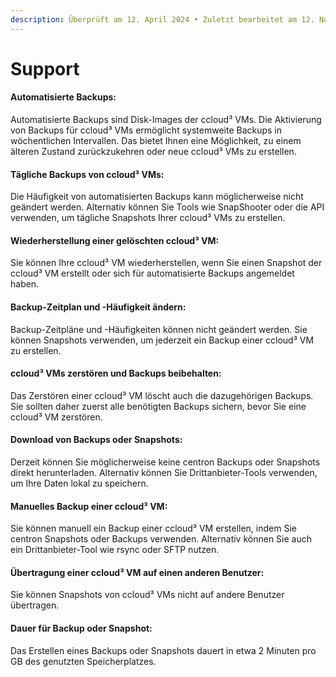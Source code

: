 ```yaml
---
description: Überprüft am 12. April 2024 • Zuletzt bearbeitet am 12. November 2024
---
```


# Support

#### **Automatisierte Backups:**

Automatisierte Backups sind Disk-Images der ccloud³ VMs. Die Aktivierung von Backups für ccloud³ VMs ermöglicht systemweite Backups in wöchentlichen Intervallen. Das bietet Ihnen eine Möglichkeit, zu einem älteren Zustand zurückzukehren oder neue ccloud³ VMs zu erstellen.

#### **Tägliche Backups von ccloud³ VMs:**

Die Häufigkeit von automatisierten Backups kann möglicherweise nicht geändert werden. Alternativ können Sie Tools wie SnapShooter oder die API verwenden, um tägliche Snapshots Ihrer ccloud³ VMs zu erstellen.

#### **Wiederherstellung einer gelöschten ccloud³ VM:**

Sie können Ihre ccloud³ VM wiederherstellen, wenn Sie einen Snapshot der ccloud³ VM erstellt oder sich für automatisierte Backups angemeldet haben.

#### **Backup-Zeitplan und -Häufigkeit ändern:**

Backup-Zeitpläne und -Häufigkeiten können nicht geändert werden. Sie können Snapshots verwenden, um jederzeit ein Backup einer ccloud³ VM zu erstellen.

#### **ccloud³ VMs zerstören und Backups beibehalten:**

Das Zerstören einer ccloud³ VM löscht auch die dazugehörigen Backups. Sie sollten daher zuerst alle benötigten Backups sichern, bevor Sie eine ccloud³ VM zerstören.

#### **Download von Backups oder Snapshots:**

Derzeit können Sie möglicherweise keine centron Backups oder Snapshots direkt herunterladen. Alternativ können Sie Drittanbieter-Tools verwenden, um Ihre Daten lokal zu speichern.

#### **Manuelles Backup einer ccloud³ VM:**

Sie können manuell ein Backup einer ccloud³ VM erstellen, indem Sie centron Snapshots oder Backups verwenden. Alternativ können Sie auch ein Drittanbieter-Tool wie rsync oder SFTP nutzen.

#### **Übertragung einer ccloud³ VM auf einen anderen Benutzer:**

Sie können Snapshots von ccloud³ VMs nicht auf andere Benutzer übertragen.

#### **Dauer für Backup oder Snapshot:**

Das Erstellen eines Backups oder Snapshots dauert in etwa 2 Minuten pro GB des genutzten Speicherplatzes.
